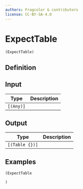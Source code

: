 ```yaml
---
authors: Fragcolor & contributors
license: CC-BY-SA-4.0
---
```



# ExpectTable

```clojure
(ExpectTable)
```


## Definition




## Input

| Type | Description |
|------|-------------|
| `[(Any)]` |  |


## Output

| Type | Description |
|------|-------------|
| `[(Table {})]` |  |


## Examples

```clojure
(ExpectTable

)
```

